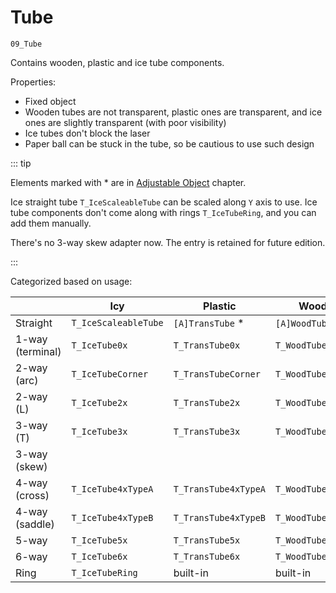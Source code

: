 # Tube

`09_Tube`

Contains wooden, plastic and ice tube components.

Properties:

- Fixed object
- Wooden tubes are not transparent, plastic ones are transparent, and ice ones are slightly transparent (with poor visibility)
- Ice tubes don't block the laser
- Paper ball can be stuck in the tube, so be cautious to use such design

::: tip

Elements marked with \* are in [Adjustable Object](/en/glossary/adjustable-object.md) chapter.

Ice straight tube `T_IceScaleableTube` can be scaled along `Y` axis to use. Ice tube components don't come along with rings `T_IceTubeRing`, and you can add them manually.

There's no 3-way skew adapter now. The entry is retained for future edition.

:::

Categorized based on usage:

|                  | Icy                  | Plastic              | Wooden              |
| ---------------- | -------------------- | -------------------- | ------------------- |
| Straight         | `T_IceScaleableTube` | `[A]TransTube` \*    | `[A]WoodTube` \*    |
| 1-way (terminal) | `T_IceTube0x`        | `T_TransTube0x`      | `T_WoodTube0x`      |
| 2-way (arc)      | `T_IceTubeCorner`    | `T_TransTubeCorner`  | `T_WoodTubeCorner`  |
| 2-way (L)        | `T_IceTube2x`        | `T_TransTube2x`      | `T_WoodTube2x`      |
| 3-way (T)        | `T_IceTube3x`        | `T_TransTube3x`      | `T_WoodTube3x`      |
| 3-way (skew)     |                      |                      |                     |
| 4-way (cross)    | `T_IceTube4xTypeA`   | `T_TransTube4xTypeA` | `T_WoodTube4xTypeA` |
| 4-way (saddle)   | `T_IceTube4xTypeB`   | `T_TransTube4xTypeB` | `T_WoodTube4xTypeB` |
| 5-way            | `T_IceTube5x`        | `T_TransTube5x`      | `T_WoodTube5x`      |
| 6-way            | `T_IceTube6x`        | `T_TransTube6x`      | `T_WoodTube6x`      |
| Ring             | `T_IceTubeRing`      | built-in             | built-in            |
